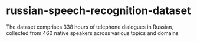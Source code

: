 # russian-speech-recognition-dataset
The dataset comprises 338 hours of telephone dialogues in Russian, collected from 460 native speakers across various topics and domains
